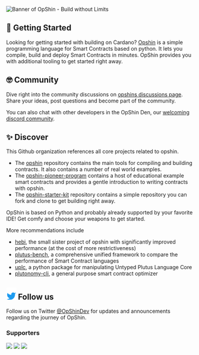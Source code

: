 ![Banner of OpShin - Build without Limits](https://media.discordapp.net/attachments/1082803447973302332/1083155394370748597/Banner_447-2.jpg?width=1440&height=480)

## 🚀 Getting Started

Looking for getting started with building on Cardano? [Opshin](https://github.com/OpShin/opshin) is a simple programming language for Smart Contracts based on python. It lets you compile, build and deploy Smart Contracts in minutes. OpShin provides you with additional tooling to get started right away.


## 🤓 Community

Dive right into the community discussions on [opshins discussions page](https://github.com/OpShin/opshin/discussions). Share your ideas, post questions and become part of the community.

You can also chat with other developers in the OpShin Den, our [welcoming discord
community](https://discord.gg/umR3A2g4uw).

## ✨ Discover

This Github organization references all core projects related to opshin.

- The [opshin](https://github.com/OpShin/opshin) repository contains the main tools for compiling and building contracts. It also contains a number of real world examples.
- The [opshin-pioneer-program](https://github.com/OpShin/opshin-pioneer-program) contains a host of educational example smart contracts and provides a gentle introduction to writing contracts with opshin.
- The [opshin-starter-kit](https://github.com/OpShin/opshin-starter-kit) repository contains a simple repository you can fork and clone to get building right away.

OpShin is based on Python and probably already supported by your favorite IDE! Get comfy and choose your weapons to get started.

More recommendations include

- [hebi](https://github.com/OpShin/hebi), the small sister project of opshin with significantly improved performance (at the cost of more restrictiveness)
- [plutus-bench](https://github.com/OpShin/plutus-bench), a comprehensive unified framework to compare the performance of Smart Contract languages
- [uplc](https://github.com/OpShin/uplc), a python package for manipulating Untyped Plutus Language Core
- [plutonomy-cli](https://github.com/OpShin/plutonomy-cli), a general purpose smart contract optimizer

## <img src="https://raw.githubusercontent.com/CardanoSolutions/ogmios/master/.github/twitter.svg" height="32" /> Follow us

Follow us on Twitter [@OpShinDev](https://twitter.com/OpShinDev) for updates and announcements regarding the journey of OpShin.

### Supporters

<a href="https://github.com/inversion-dev/"><img src="https://avatars.githubusercontent.com/u/127298233?s=200&v=4" width="50"></a>
<a href="https://github.com/MuesliSwapTeam/"><img  src="https://avatars.githubusercontent.com/u/91151317?v=4" width="50" /></a>
<a href="https://github.com/AadaFinance/"><img  src="https://avatars.githubusercontent.com/u/89693711?v=4" width="50" /></a>
